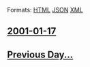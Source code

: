 
Formats: [HTML](2001/01/17/index.html)  [JSON](2001/01/17/index.json)  [XML](2001/01/17/index.xml)  

## [2001-01-17](/news/2001/01/17/index.md)

## [Previous Day...](/news/2001/01/16/index.md)


